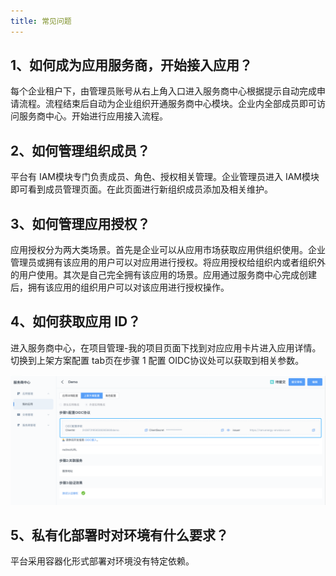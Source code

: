 ```yaml
---
title: 常见问题
---
```



## **1、如何成为应用服务商，开始接入应用？**

每个企业租户下，由管理员账号从右上角入口进入服务商中心根据提示自动完成申请流程。流程结束后自动为企业组织开通服务商中心模块。企业内全部成员即可访问服务商中心。开始进行应用接入流程。

## **2、如何管理组织成员？**

平台有 IAM模块专门负责成员、角色、授权相关管理。企业管理员进入 IAM模块即可看到成员管理页面。在此页面进行新组织成员添加及相关维护。


## **3、如何管理应用授权？**

应用授权分为两大类场景。首先是企业可以从应用市场获取应用供组织使用。企业管理员或拥有该应用的用户可以对应用进行授权。将应用授权给组织内或者组织外的用户使用。其次是自己完全拥有该应用的场景。应用通过服务商中心完成创建后，拥有该应用的组织用户可以对该应用进行授权操作。

## **4、如何获取应用 ID？**

进入服务商中心，在项目管理-我的项目页面下找到对应应用卡片进入应用详情。切换到上架方案配置 tab页在步骤 1 配置 OIDC协议处可以获取到相关参数。

![image.png](../image/knowledge/6027411f-8093-4cef-80fb-6997c4733ba9.png)



## **5、私有化部署时对环境有什么要求？**

平台采用容器化形式部署对环境没有特定依赖。

